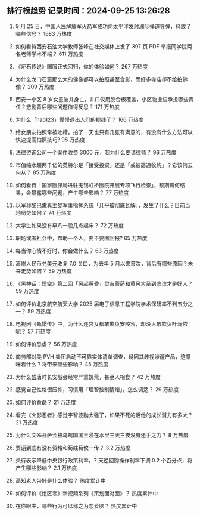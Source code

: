 
## 排行榜趋势 记录时间：2024-09-25 13:26:28
  
  1. 9 月 25 日，中国人民解放军火箭军成功向太平洋发射洲际弹道导弹，释放了哪些信号？ 1683 万热度
    
  2. 如何看待西安石油大学教师张峰在社交媒体上发了 397 页 PDF 举报同学院两名老师学术不端？ 611 万热度
    
  3. 《炉石传说》国服正式回归，你的体验如何？ 267 万热度
    
  4. 为什么龙门石窟那么大的佛像都可以拍照甚至合影，而好多寺庙却不给拍佛像？ 209 万热度
    
  5. 西安一小区 8 岁女童坠井身亡，井口仅用胶合板覆盖，小区物业应承担哪些责任？悲剧背后哪些问题值得反思？ 171 万热度
    
  6. 为什么「hao123」慢慢退出人们的视线了？ 166 万热度
    
  7. 给女朋友拍照常被吐槽，拍了一天也只有几张有满意的，有没有什么方法可以快速提高拍照技巧? 98 万热度
    
  8. 法律咨询公司一个案件收费 3000 元，我为什么要请律师？ 96 万热度
    
  9. 市值缩水超两千亿的英特尔是「接受投资」还是「或被高通收购」？它该何去何从？ 85 万热度
    
  10. 如何看待「国家医保局进驻无锡虹桥医院开展专项飞行检查」，预期有何结果，会暴露哪些问题，产生哪些影响？ 77 万热度
    
  11. 以军称黎巴嫩真主党军事指挥系统「几乎被彻底瓦解」，发生了什么？目前当地局势如何？ 74 万热度
    
  12. 大学生如果没有早八一般几点起床？ 72 万热度
    
  13. 职场或者社会中，帮助一个人，要不要图回报? 65 万热度
    
  14. 每当你心情不好时，你会做什么？ 63 万热度
    
  15. 离岸人民币兑美元收复 7.0 关口，为去年 5 月以来首次，背后有哪些原因？未来走势如何？ 59 万热度
    
  16. 《黑神话：悟空》第二回「风起黄昏」灵吉菩萨和黄风大圣到底谁才是好人？ 59 万热度
    
  17. 如何评价北京航空航天大学 2025 届电子信息工程学院学术保研率不到五分之一？ 59 万热度
    
  18. 电视剧《甄嬛传》中，为什么连宫女都敢欺负安陵容，却没人敢欺负叶澜依呢？ 57 万热度
    
  19. 如何评价恐虐？ 56 万热度
    
  20. 商务部对美 PVH 集团启动不可靠实体清单调查，疑因其歧视涉疆产品，这意味着什么？将带来哪些影响？ 45 万热度
    
  21. 为什么盛唐时长安城会经常严重饥荒，甚至人相食？ 42 万热度
    
  22. 感觉自己性格很压抑，习惯用「理智控制情绪」，怎么调适？ 29 万热度
    
  23. 如何评价黄磊？ 21 万热度
    
  24. 看完《火影忍者》感觉宇智波鼬太强了，如果不死的话他的成长潜力有多大？ 21 万热度
    
  25. 为什么文殊菩萨会被乌鸡国国王浸在水里三天三夜没有还手之力？ 8 万热度
    
  26. 贾诩到底有没有资格和荀彧荀攸一传？ 3.2 万热度
    
  27. 央行表示降低中央银行政策利率，7 天逆回购操作利率下调 0.2 个百分点，将产生哪些影响？ 2.1 万热度
    
  28. 高知老人带娃是什么体验？ 热度累计中
    
  29. 如何评价《绝区零》新视频系列《策划面对面》？ 热度累计中
    
  30. 在你眼中，哪些行为可以称之为恋爱脑？ 热度累计中
    